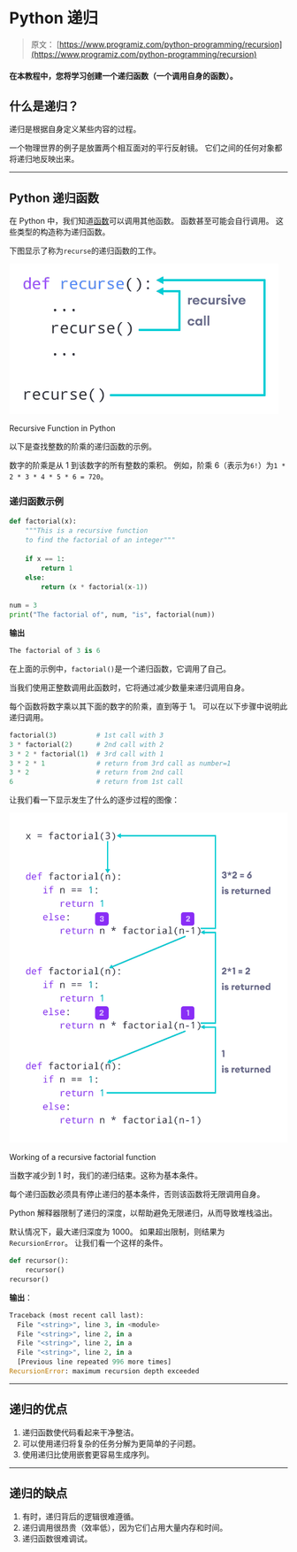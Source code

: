 # Python 递归

> 原文： [https://www.programiz.com/python-programming/recursion](https://www.programiz.com/python-programming/recursion)

#### 在本教程中，您将学习创建一个递归函数（一个调用自身的函数）。

## 什么是递归？

递归是根据自身定义某些内容的过程。

一个物理世界的例子是放置两个相互面对的平行反射镜。 它们之间的任何对象都将递归地反映出来。

* * *

## Python 递归函数

在 Python 中，我们知道[函数](/python-programming/function)可以调用其他函数。 函数甚至可能会自行调用。 这些类型的构造称为递归函数。

下图显示了称为`recurse`的递归函数的工作。

![Python Recursive Function](img/12195680bec401300a2f73ce201131e6.png "Python Recursive Function")

Recursive Function in Python



以下是查找整数的阶乘的递归函数的示例。

数字的阶乘是从 1 到该数字的所有整数的乘积。 例如，阶乘 6（表示为`6!`）为`1 * 2 * 3 * 4 * 5 * 6 = 720`。

### 递归函数示例

```py
def factorial(x):
    """This is a recursive function
    to find the factorial of an integer"""

    if x == 1:
        return 1
    else:
        return (x * factorial(x-1))

num = 3
print("The factorial of", num, "is", factorial(num))
```

**输出**

```py
The factorial of 3 is 6
```

在上面的示例中，`factorial()`是一个递归函数，它调用了自己。

当我们使用正整数调用此函数时，它将通过减少数量来递归调用自身。

每个函数将数字乘以其下面的数字的阶乘，直到等于 1。 可以在以下步骤中说明此递归调用。

```py
factorial(3)          # 1st call with 3
3 * factorial(2)      # 2nd call with 2
3 * 2 * factorial(1)  # 3rd call with 1
3 * 2 * 1             # return from 3rd call as number=1
3 * 2                 # return from 2nd call
6                     # return from 1st call
```

让我们看一下显示发生了什么的逐步过程的图像：

![Factorial by a recursive method](img/109484af45d57aafb6bb8e27b019b3a3.png "Factorial by a recursive method")

Working of a recursive factorial function



当数字减少到 1 时，我们的递归结束。这称为基本条件。

每个递归函数必须具有停止递归的基本条件，否则该函数将无限调用自身。

Python 解释器限制了递归的深度，以帮助避免无限递归，从而导致堆栈溢出。

默认情况下，最大递归深度为 1000。 如果超出限制，则结果为`RecursionError`。 让我们看一个这样的条件。

```py
def recursor():
    recursor()
recursor()
```

**输出**：

```py
Traceback (most recent call last):
  File "<string>", line 3, in <module>
  File "<string>", line 2, in a
  File "<string>", line 2, in a
  File "<string>", line 2, in a
  [Previous line repeated 996 more times]
RecursionError: maximum recursion depth exceeded
```

* * *

## 递归的优点

1.  递归函数使代码看起来干净整洁。
2.  可以使用递归将复杂的任务分解为更简单的子问题。
3.  使用递归比使用嵌套更容易生成序列。

* * *

## 递归的缺点

1.  有时，递归背后的逻辑很难遵循。
2.  递归调用很昂贵（效率低​​），因为它们占用大量内存和时间。
3.  递归函数很难调试。